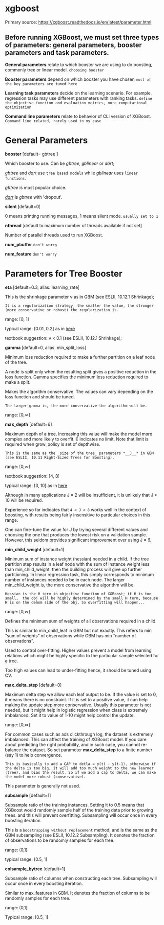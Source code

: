 # xgboost
  Primary source: https://xgboost.readthedocs.io/en/latest/parameter.html
  
## Before running XGBoost, we must set three types of parameters: general parameters, booster parameters and task parameters.

  __General parameters__ relate to which booster we are using to do boosting, commonly tree or linear model.
  `choosing booster`
  
  __Booster parameters__ depend on which booster you have chosen
  `most of the key parameters are tuned here`
  
  __Learning task parameters__ decide on the learning scenario. For example, regression tasks may use different parameters with ranking     tasks.
  `define the objective function and evaluation metrics, more computational optimization`
  
  __Command line parameters__ relate to behavior of CLI version of XGBoost.
  `Command line related, rarely used in my case`
  
  
# General Parameters
  __booster__ [default= gbtree ]
  
  Which booster to use. Can be _gbtree_, _gblinear_ or _dart_; 
  
  _gbtree_ and _dart_ use `tree based models` while _gblinear_ uses `linear functions`.
  
  _gbtree_ is most popular choice.
  
  [_dart_](https://xgboost.readthedocs.io/en/latest/tutorials/dart.html#dart-booster) is _gbtree_ with 'dropout'.
  

  __silent__ [default=0]
  
  0 means printing running messages, 1 means silent mode. `usually set to 1`
  
  
  __nthread__ [default to maximum number of threads available if not set]
  
  Number of parallel threads used to run XGBoost.
  
  __num_pbuffer__  `don't worry`
  
  __num_feature__ `don't worry`
  
  
# Parameters for Tree Booster
  __eta__ [default=0.3, alias: learning_rate] 
  
  This is the shrinkage parameter &nu; as in GBM (see ESLII, 10.12.1 Shrinkage);
  
  `It is a regularization strategy, the smaller the value, the stronger (more conservative or robust) the regularization is.`
  
  range: [0, 1]
  
  typical range: [0.01, 0.2] as in [here](https://www.analyticsvidhya.com/blog/2016/03/complete-guide-parameter-tuning-xgboost-with-codes-python/) 
  
  textbook suggestion: &nu; < 0.1 (see ESLII, 10.12.1 Shrinkage);
    
  __gamma__ [default=0, alias: min_split_loss]
  
  Minimum loss reduction required to make a further partition on a leaf node of the tree. 
    
  A node is split only when the resulting split gives a positive reduction in the loss function. Gamma specifies the minimum loss reduction required to make a split.

  Makes the algorithm conservative. The values can vary depending on the loss function and should be tuned.
  
  `The larger gamma is, the more conservative the algorithm will be.`
  
  range: [0,∞]
  
  __max_depth__ [default=6]
  
  Maximum depth of a tree. Increasing this value will make the model more complex and more likely to overfit. 0 indicates no limit. Note that limit is required when grow_policy is set of depthwise.
  
  `This is the same as the _size of the tree_ parameters *__J__* in GBM (see ESLII, 10.11 Right-Sized Trees for Boosting).`
  
  range: [0,∞]

  textbook suggestion: [4, 8]
  
  typical range: [3, 10] as in [here](https://www.analyticsvidhya.com/blog/2016/03/complete-guide-parameter-tuning-xgboost-with-codes-python/) 

  Although in many applications J = 2 will be insufficient, it is unlikely that J > 10 will be required. 
  
  Experience so far indicates that `4 < J < 8` works well in the context of boosting, with results being fairly insensitive to particular choices in this range. 

  One can fine-tune the value for J by trying several different values and choosing the one that produces the lowest risk on a validation sample. However, this seldom provides significant improvement over using J = 6.
  
  __min_child_weight__ [default=1]
  
  Minimum sum of instance weight (hessian) needed in a child. If the tree partition step results in a leaf node with the sum of instance weight less than min_child_weight, then the building process will give up further partitioning. In linear regression task, this simply corresponds to minimum number of instances needed to be in each node. The larger min_child_weight is, the more conservative the algorithm will be.

  `Hessian is the H term in objective function of XGBoost; if H is too small,  the obj will be highly determined by the small H term, because H is on the denom side of the obj. So overfitting will happen...`

  range: [0,∞]
  
  Defines the minimum sum of weights of all observations required in a child.

  This is similar to min_child_leaf in GBM but not exactly. This refers to min “sum of weights” of observations while GBM has min “number of observations”.
  
  Used to control over-fitting. Higher values prevent a model from learning relations which might be highly specific to the particular sample selected for a tree.

  Too high values can lead to under-fitting hence, it should be tuned using CV.
  
  
  __max_delta_step__ [default=0]
  
  Maximum delta step we allow each leaf output to be. If the value is set to 0, it means there is no constraint. If it is set to a positive value, it can help making the update step more conservative. Usually this parameter is not needed, but it might help in logistic regression when class is extremely imbalanced. Set it to value of 1-10 might help control the update.
  
  range: [0,∞]
  
  For common cases such as ads clickthrough log, the dataset is extremely imbalanced. This can affect the training of XGBoost model. If you care about predicting the right probability, and in such case, you cannot re-balance the dataset. So set parameter __max_delta_step__ to a finite number (say 1) to help convergence.
  
  `This is basically to add a CAP to detla = y(t) - y(t-1), otherwise if the delta is too big, it will add too much weight to the new learner (tree), and bias the result. So if we add a cap to delta, we can make the model more robust (conservative).`
  
  This parameter is generally not used.
  
  
  __subsample__ [default=1]

  Subsample ratio of the training instances. Setting it to 0.5 means that XGBoost would randomly sample half of the training data prior to growing trees. and this will prevent overfitting. Subsampling will occur once in every boosting iteration.
  
  This is a `boostrapping without replacement` method, and is the same as the GBM subsampling (see ESLII, 10.12.2 Subsampling). It denotes the fraction of observations to be randomly samples for each tree.
  
  range: (0,1]
  
  typical range: [0.5, 1]
  
  
  __colsample_bytree__ [default=1]
  
  Subsample ratio of columns when constructing each tree. Subsampling will occur once in every boosting iteration.
  
  Similar to max_features in GBM. It denotes the fraction of columns to be randomly samples for each tree.

  range: (0,1]
  
  Typical range: [0.5, 1]
  
  
  
